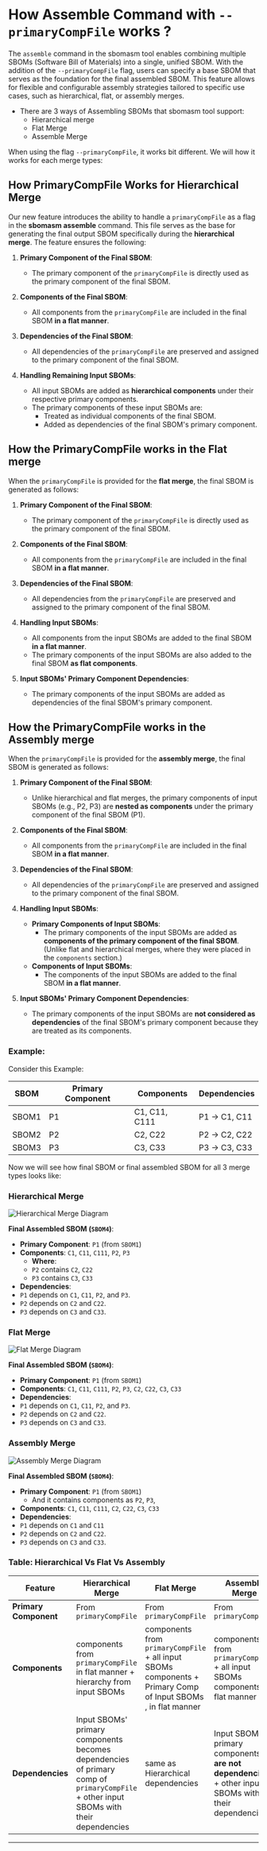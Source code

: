 # How Assemble Command with `--primaryCompFile` works ?

The `assemble` command in the sbomasm tool enables combining multiple SBOMs (Software Bill of Materials) into a single, unified SBOM. With the addition of the `--primaryCompFile` flag, users can specify a base SBOM that serves as the foundation for the final assembled SBOM. This feature allows for flexible and configurable assembly strategies tailored to specific use cases, such as hierarchical, flat, or assembly merges.

- There are 3 ways of Assembling SBOMs that sbomasm tool support:
  - Hierarchical merge
  - Flat Merge
  - Assemble Merge

When using the flag `--primaryCompFile`, it works bit different. We will how it works for each merge types:

## How PrimaryCompFile Works for Hierarchical Merge

Our new feature introduces the ability to handle a `primaryCompFile` as a flag in the **sbomasm assemble** command. This file serves as the base for generating the final output SBOM specifically during the **hierarchical merge**. The feature ensures the following:

1. **Primary Component of the Final SBOM**:
   - The primary component of the `primaryCompFile` is directly used as the primary component of the final SBOM.

2. **Components of the Final SBOM**:
   - All components from the `primaryCompFile` are included in the final SBOM **in a flat manner**.

3. **Dependencies of the Final SBOM**:
   - All dependencies of the `primaryCompFile` are preserved and assigned to the primary component of the final SBOM.

4. **Handling Remaining Input SBOMs**:
   - All input SBOMs are added as **hierarchical components** under their respective primary components.
   - The primary components of these input SBOMs are:
     - Treated as individual components of the final SBOM.
     - Added as dependencies of the final SBOM's primary component.

## How the PrimaryCompFile works in the Flat merge

When the `primaryCompFile` is provided for the **flat merge**, the final SBOM is generated as follows:

1. **Primary Component of the Final SBOM**:
   - The primary component of the `primaryCompFile` is directly used as the primary component of the final SBOM.

2. **Components of the Final SBOM**:
   - All components from the `primaryCompFile` are included in the final SBOM **in a flat manner**.

3. **Dependencies of the Final SBOM**:
   - All dependencies from the `primaryCompFile` are preserved and assigned to the primary component of the final SBOM.

4. **Handling Input SBOMs**:
   - All components from the input SBOMs are added to the final SBOM **in a flat manner**.
   - The primary components of the input SBOMs are also added to the final SBOM **as flat components**.

5. **Input SBOMs' Primary Component Dependencies**:
   - The primary components of the input SBOMs are added as dependencies of the final SBOM's primary component.

## How the PrimaryCompFile works in the Assembly merge

When the `primaryCompFile` is provided for the **assembly merge**, the final SBOM is generated as follows:

1. **Primary Component of the Final SBOM**:
   - Unlike hierarchical and flat merges, the primary components of input SBOMs (e.g., P2, P3) are **nested as components** under the primary component of the final SBOM (P1).

2. **Components of the Final SBOM**:
   - All components from the `primaryCompFile` are included in the final SBOM **in a flat manner**.

3. **Dependencies of the Final SBOM**:
   - All dependencies of the `primaryCompFile` are preserved and assigned to the primary component of the final SBOM.

4. **Handling Input SBOMs**:
   - **Primary Components of Input SBOMs**:
     - The primary components of the input SBOMs are added as **components of the primary component of the final SBOM**. (Unlike flat and hierarchical merges, where they were placed in the `components` section.)
   - **Components of Input SBOMs**:
     - The components of the input SBOMs are added to the final SBOM **in a flat manner**.

5. **Input SBOMs' Primary Component Dependencies**:
   - The primary components of the input SBOMs are **not considered as dependencies** of the final SBOM's primary component because they are treated as its components.

### Example:

Consider this Example:

| **SBOM** | **Primary Component** | **Components**       | **Dependencies**   |
|----------|------------------------|----------------------|--------------------|
| SBOM1    | P1                    | C1, C11, C111       | P1 → C1, C11       |
| SBOM2    | P2                    | C2, C22             | P2 → C2, C22       |
| SBOM3    | P3                    | C3, C33             | P3 → C3, C33       |

Now we will see how final SBOM or final assembled SBOM for all 3 merge types looks like:

### Hierarchical Merge

![Hierarchical Merge Diagram](hierarchical_merge.png)

**Final Assembled SBOM (`SBOM4`)**:

- **Primary Component**: `P1` (from `SBOM1`)
- **Components**: `C1`, `C11`, `C111`, `P2`, `P3`
  - **Where**:
  - `P2` contains `C2`, `C22`
  - `P3` contains `C3`, `C33`
- **Dependencies**:
- `P1` depends on `C1`, `C11`, `P2`, and `P3`.
- `P2` depends on `C2` and `C22`.
- `P3` depends on `C3` and `C33`.

### Flat Merge

![Flat Merge Diagram](flat_merge.png)

**Final Assembled SBOM (`SBOM4`)**:

- **Primary Component**: `P1` (from `SBOM1`)
- **Components**: `C1`, `C11`, `C111`, `P2`, `P3`, `C2`, `C22`, `C3`, `C33`
- **Dependencies**:
- `P1` depends on `C1`, `C11`, `P2`, and `P3`.
- `P2` depends on `C2` and `C22`.
- `P3` depends on `C3` and `C33`.

### Assembly Merge

![Assembly Merge Diagram](assembly_merge.png)

**Final Assembled SBOM (`SBOM4`)**:

- **Primary Component**: `P1` (from `SBOM1`)
  - And it contains components as `P2`, `P3`,
- **Components**: `C1`, `C11`, `C111`, `C2`, `C22`, `C3`, `C33`
- **Dependencies**:
- `P1` depends on `C1` and `C11`
- `P2` depends on `C2` and `C22`.
- `P3` depends on `C3` and `C33`.

### Table: Hierarchical Vs Flat Vs Assembly

| **Feature**            | **Hierarchical Merge**                             | **Flat Merge**                             | **Assembly Merge**                            |
|-------------------------|---------------------------------------------------|-------------------------------------------|-----------------------------------------------|
| **Primary Component**   | From `primaryCompFile`                            | From `primaryCompFile`                    | From `primaryCompFile`                        |
| **Components**          | components from `primaryCompFile` in flat manner + hierarchy from input SBOMs | components from `primaryCompFile` + all input SBOMs components + Primary Comp of Input SBOMs , in flat manner         | components from `primaryCompFile` +  all input SBOMs components, in flat manner |
| **Dependencies**        | Input SBOMs' primary components becomes dependencies of primary comp of `primaryCompFile` + other input SBOMs with their dependencies  | same as Hierarchical dependencies | Input SBOMs' primary components **are not dependencies** +  other input SBOMs with their dependencies |

---
